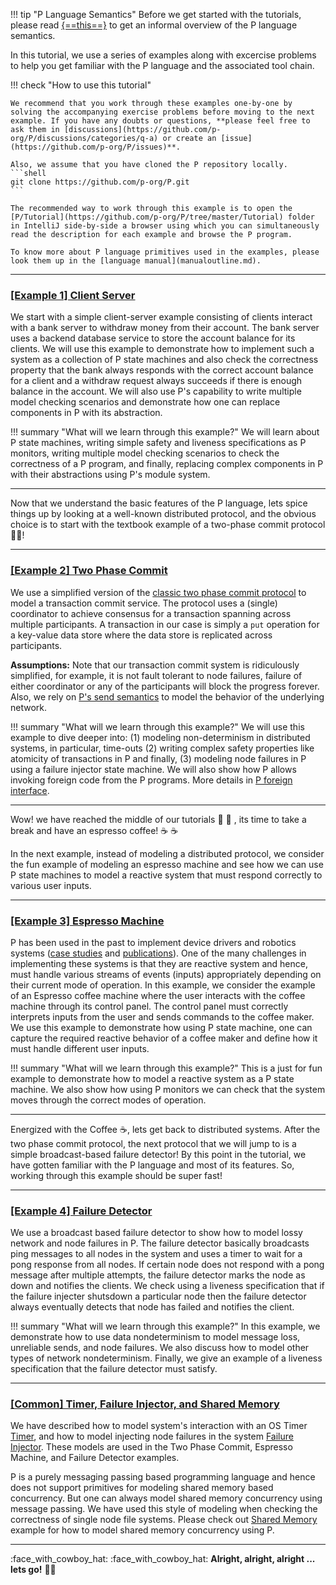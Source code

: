 
!!! tip "P Language Semantics"
    Before we get started with the tutorials, please read [{==this==}](advanced/psemantics.md) to get an informal overview of the P language semantics.

In this tutorial, we use a series of examples along with excercise problems to help you get familiar with the P language and the associated tool chain.

!!! check "How to use this tutorial"

    We recommend that you work through these examples one-by-one by solving the accompanying exercise problems before moving to the next example. If you have any doubts or questions, **please feel free to ask them in [discussions](https://github.com/p-org/P/discussions/categories/q-a) or create an [issue](https://github.com/p-org/P/issues)**.

    Also, we assume that you have cloned the P repository locally.
    ```shell 
    git clone https://github.com/p-org/P.git
    ```

    The recommended way to work through this example is to open the [P/Tutorial](https://github.com/p-org/P/tree/master/Tutorial) folder in IntelliJ side-by-side a browser using which you can simultaneously read the description for each example and browse the P program.

    To know more about P language primitives used in the examples, please look them up in the [language manual](manualoutline.md).

-----

### **[[Example 1] Client Server](tutorial/clientserver.md)**

We start with a simple client-server example consisting of clients interact with a bank server to withdraw money from their account. The bank server uses a backend database service to store the account balance for its clients. We will use this example to demonstrate how to implement such a system as a collection of P state machines and also check the correctness property that the bank always responds with the correct account balance for a client and a withdraw request always succeeds if there is enough balance in the account. We will also use P's capability to write multiple model checking scenarios and demonstrate how one can replace components in P with its abstraction.

!!! summary "What will we learn through this example?"
    We will learn about P state machines, writing simple safety and liveness specifications as P monitors, writing multiple model checking scenarios to check the correctness of a P program, and finally, replacing complex components in P with their abstractions using P's module system.

-----

Now that we understand the basic features of the P language, lets spice things up by looking at a well-known distributed protocol, and the obvious choice is to start with the textbook example of a two-phase commit protocol :man_juggling:!

-----

### **[[Example 2] Two Phase Commit](tutorial/twophasecommit.md)**

We use a simplified version of the [classic two phase commit protocol](https://s2.smu.edu/~mhd/8330f11/p133-gray.pdf) to model a transaction commit service. 
The protocol uses a (single) coordinator to achieve consensus for a transaction spanning across multiple participants. A transaction in our case is simply a `put` operation for a key-value data store where the data store is replicated across participants.

**Assumptions:** Note that our transaction commit system is ridiculously simplified, for example, it is not fault tolerant to node failures, failure of either coordinator or any of the participants will block the progress forever. Also, we rely on [P's send semantics](advanced/psemantics.md) to model the behavior of the underlying network.

!!! summary "What will we learn through this example?"
    We will use this example to dive deeper into: (1) modeling non-determinism in distributed systems, in particular, time-outs (2) writing complex safety properties like atomicity of transactions in P and finally, (3) modeling node failures in P using a failure injector state machine. We will also show how P allows invoking foreign code from the P programs. More details in [P foreign interface](manual/foriegntypesfunctions.md).

-----

Wow! we have reached the middle of our tutorials :yawning_face: :yawning_face: , its time to take a break and have an espresso coffee! :coffee: :coffee:

In the next example, instead of modeling a distributed protocol, we consider the fun example of modeling an espresso machine and see how we can use P state machines to model a reactive system that must respond correctly to various user inputs.

-----

### **[[Example 3] Espresso Machine](tutorial/espressomachine.md)**

P has been used in the past to implement device drivers and robotics systems ([case studies](casestudies.md) and [publications](publications.md)). One of the many challenges in implementing these systems is that they are reactive system and hence, must handle various streams of events (inputs) appropriately depending on their current mode of operation.
In this example, we consider the example of an Espresso coffee machine where the user interacts with the coffee machine through its control panel. The control panel must correctly interprets inputs from the user and sends commands to the coffee maker. We use this example to demonstrate how using P state machine, one can capture the required reactive behavior of a coffee maker and define how it must handle different user inputs.

!!! summary "What will we learn through this example?"
    This is a just for fun example to demonstrate how to model a reactive system as a P state machine. We also show how using P monitors we can check that the system moves through the correct modes of operation.

-----

Energized with the Coffee :coffee:, lets get back to distributed systems. After the two phase commit protocol, the next protocol that we will jump to is a simple broadcast-based failure detector!
By this point in the tutorial, we have gotten familiar with the P language and most of its features. So, working through this example should be super fast!

-----

### **[[Example 4] Failure Detector](tutorial/failuredetector.md)**

 We use a broadcast based failure detector to show how to model lossy network and node failures in P. The failure detector basically broadcasts ping messages to all nodes in the system and uses a timer to wait for a pong response from all nodes. If certain node does not respond with a pong message after multiple attempts, the failure detector marks the node as down and notifies the clients. We check using a liveness specification that if the failure injecter shutsdown a particular node then the failure detector always eventually detects that node has failed and notifies the client.

!!! summary "What will we learn through this example?"
    In this example, we demonstrate how to use data nondeterminism to model message loss, unreliable sends, and node failures. We also discuss how to model other types of network nondeterminism. Finally, we give an example of a liveness specification that the failure detector must satisfy.

-----
<!---
How can we finish our tutorials on modeling distributed systems without giving tribute to the Paxos protocol (and our inspiration :pray: [Leslie Lamport](http://www.lamport.org/) :pray: ). Lets end the tutorial with a simplified **[single decree paxos](https://mwhittaker.github.io/blog/single_decree_paxos/)**.

### **[[Example 5] Single Decree Paxos](tutorial/paxos.md)**

We present a simplified model of the [single decree paxos](https://mwhittaker.github.io/blog/single_decree_paxos/). We say simplified because general paxos is resilient against arbitrary network (lossy, duplicate, re-order, and delay), in our case we only model message loss and delay, and check correctness of paxos in the presence of such a network. This is a fun exercise, we encourage you to play around and create variants of paxos!

!!! summary "What will we learn through this example?"
    In this example, we present a simplified model of the single decree paxos. (Todo: add details about the properties checked)

-----
--->

### **[[Common] Timer, Failure Injector, and Shared Memory](tutorial/common.md)**

We have described how to model system's interaction with an OS Timer [Timer](https://github.com/p-org/P/blob/master/Tutorial/Common/Timer/), and how to model injecting node failures in the system [Failure Injector](https://github.com/p-org/P/tree/master/Tutorial/Common/FailureInjector). These models are used in the Two Phase Commit, Espresso Machine, and Failure Detector examples.

P is a purely messaging passing based programming language and hence does not support primitives for modeling shared memory based concurrency. But one can always model shared memory concurrency using message passing. We have used this style of modeling when checking the correctness of single node file systems. Please check out [Shared Memory](https://github.com/p-org/P/tree/master/Tutorial/Common/SharedMemory) example for how to model shared memory concurrency using P.

-----

:face_with_cowboy_hat: :face_with_cowboy_hat: **Alright, alright, alright ... lets go!** :woman_technologist:
